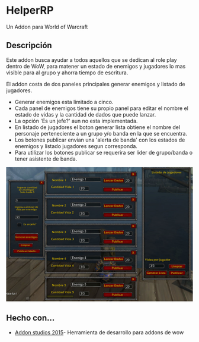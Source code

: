 # HelperRP
Un Addon para World of Warcraft

## Descripción 

Este addon busca ayudar a todos aquellos que se dedican al role play dentro de WoW, para matener un estado de enemigos y jugadores lo mas visible para
al grupo y ahorra tiempo de escritura.

El addon costa de dos paneles principales generar enemigos y listado de jugadores.
  - Generar enemigos esta limitado a cinco.
  - Cada panel de enemigos tiene su propio panel para editar el nombre el estado de vidas y la cantidad de dados que puede lanzar.
  - La opción 'Es un jefe?' aun no esta implementada.
  - En listado de jugadores el boton generar lista obtiene el nombre del personaje perteneciente a un grupo y/o banda en la que se encuentra.
  - Los botones publicar envian una 'alerta de banda' con los estados de enemigos y listado jugadores segun corresponda.
  - Para utilizar los botones publicar se requerira ser lider de grupo/banda o tener asistente de banda.
  
  ![](images/helperrp1.png)
  
  ## Hecho con...
  
  - [Addon studios 2015]( https://addonstudio.fandom.com/wiki/AddOn_Studio_2015_for_World_of_Warcraft )- Herramienta de desarrollo para addons de wow
